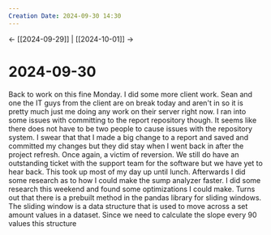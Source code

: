 ```yaml
---
Creation Date: 2024-09-30 14:30
---
```


<- [[2024-09-29]] | [[2024-10-01]]  ->

# 2024-09-30
Back to work on this fine Monday. I did some more client work. Sean and one the IT guys from the client are on break today and aren't in so it is pretty much just me doing any work on their server right now. I ran into some issues with committing to the report repository though. It seems like there does not have to be two people to cause issues with the repository system. I swear that that I made a big change to a report and saved and committed my changes but they did stay when I went back in after the project refresh. Once again, a victim of reversion. We still do have an outstanding ticket with the support team for the software but we have yet to hear back. This took up most of my day up until lunch. Afterwards I did some research as to how I could make the sump analyzer faster. I did some research this weekend and found some optimizations I could make. Turns out that there is a prebuilt method in the pandas library for sliding windows. The sliding window is a data structure that is used to move across a set amount values in a dataset. Since we need to calculate the slope every 90 values this structure 